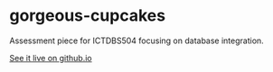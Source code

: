 # gorgeous-cupcakes
Assessment piece for ICTDBS504 focusing on database integration.

[See it live on github.io](https://ivanvonchrist.github.io/gorgeous-cupcakes/)